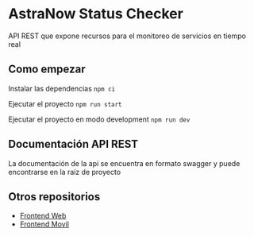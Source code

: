 # AstraNow Status Checker

API REST que expone recursos para el monitoreo de servicios en tiempo real

## Como empezar

Instalar las dependencias
`npm ci`

Ejecutar el proyecto
`npm run start`

Ejecutar el proyecto en modo development
`npm run dev`

## Documentación API REST
La documentación de la api se encuentra en formato swagger y puede encontrarse en la
raíz de proyecto

## Otros repositorios
* [Frontend Web](https://github.com/YisusSM/react_Astrazeneca)
* [Frontend Movil](https://github.com/Samirsaurio/AstraNow)
